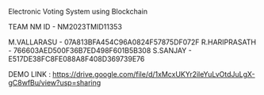  Electronic Voting System using Blockchain 

TEAM NM ID - NM2023TMID11353

M.VALLARASU   -  07A813BFA454C96A0824F57875DF072F
R.HARIPRASATH  - 766603AED500F36B7ED498F601B5B308
S.SANJAY      -  E517DE38FC8FE088A8F408D369739E76

DEMO LINK : https://drive.google.com/file/d/1xMcxUKYr2ileYuLvOtdJuLgX-gC8wfBu/view?usp=sharing
